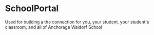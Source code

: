# SchoolPortal
Used for building a the connection for you, your student, your student's classroom, and all of Anchorage Waldorf School 
